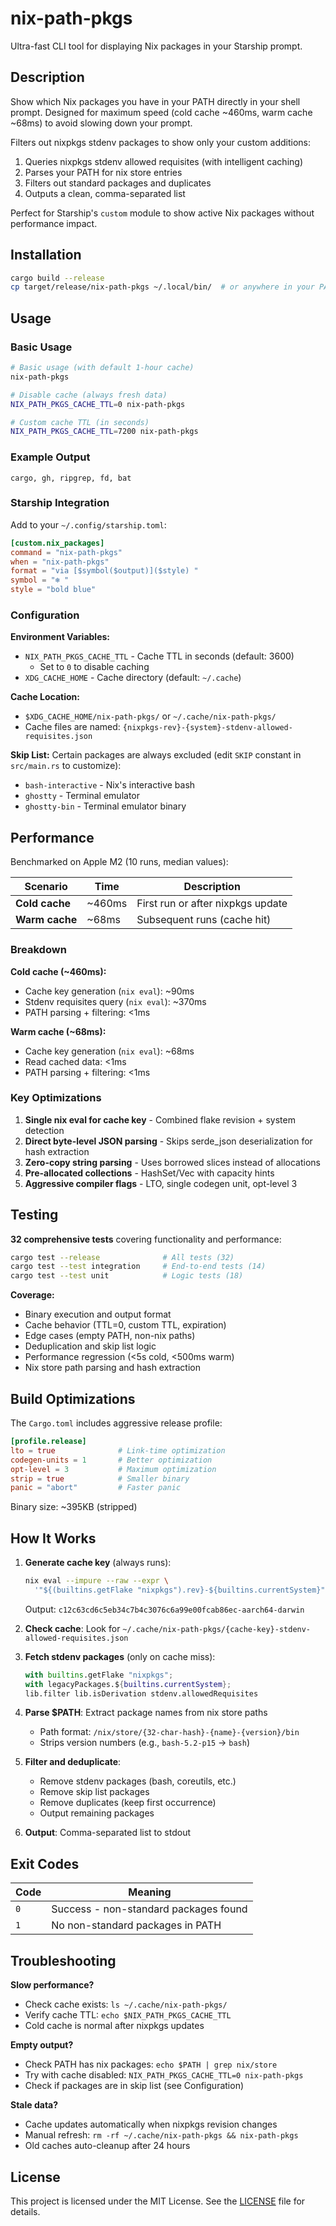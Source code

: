 # nix-path-pkgs

Ultra-fast CLI tool for displaying Nix packages in your Starship prompt.

## Description

Show which Nix packages you have in your PATH directly in your shell prompt. Designed for maximum speed (cold cache ~460ms, warm cache ~68ms) to avoid slowing down your prompt.

Filters out nixpkgs stdenv packages to show only your custom additions:

1. Queries nixpkgs stdenv allowed requisites (with intelligent caching)
2. Parses your PATH for nix store entries
3. Filters out standard packages and duplicates
4. Outputs a clean, comma-separated list

Perfect for Starship's `custom` module to show active Nix packages without performance impact.

## Installation

```bash
cargo build --release
cp target/release/nix-path-pkgs ~/.local/bin/  # or anywhere in your PATH
```

## Usage

### Basic Usage

```bash
# Basic usage (with default 1-hour cache)
nix-path-pkgs

# Disable cache (always fresh data)
NIX_PATH_PKGS_CACHE_TTL=0 nix-path-pkgs

# Custom cache TTL (in seconds)
NIX_PATH_PKGS_CACHE_TTL=7200 nix-path-pkgs
```

### Example Output

```
cargo, gh, ripgrep, fd, bat
```

### Starship Integration

Add to your `~/.config/starship.toml`:

```toml
[custom.nix_packages]
command = "nix-path-pkgs"
when = "nix-path-pkgs"
format = "via [$symbol($output)]($style) "
symbol = "❄️ "
style = "bold blue"
```

### Configuration

**Environment Variables:**
- `NIX_PATH_PKGS_CACHE_TTL` - Cache TTL in seconds (default: 3600)
  - Set to `0` to disable caching
- `XDG_CACHE_HOME` - Cache directory (default: `~/.cache`)

**Cache Location:**
- `$XDG_CACHE_HOME/nix-path-pkgs/` or `~/.cache/nix-path-pkgs/`
- Cache files are named: `{nixpkgs-rev}-{system}-stdenv-allowed-requisites.json`

**Skip List:**
Certain packages are always excluded (edit `SKIP` constant in `src/main.rs` to customize):
- `bash-interactive` - Nix's interactive bash
- `ghostty` - Terminal emulator
- `ghostty-bin` - Terminal emulator binary

## Performance

Benchmarked on Apple M2 (10 runs, median values):

|    Scenario    |  Time  | Description                       |
|----------------|--------|-----------------------------------|
| **Cold cache** | ~460ms | First run or after nixpkgs update |
| **Warm cache** | ~68ms  | Subsequent runs (cache hit)       |

### Breakdown

**Cold cache (~460ms):**
- Cache key generation (`nix eval`): ~90ms
- Stdenv requisites query (`nix eval`): ~370ms
- PATH parsing + filtering: <1ms

**Warm cache (~68ms):**
- Cache key generation (`nix eval`): ~68ms
- Read cached data: <1ms
- PATH parsing + filtering: <1ms

### Key Optimizations
1. **Single nix eval for cache key** - Combined flake revision + system detection
2. **Direct byte-level JSON parsing** - Skips serde_json deserialization for hash extraction
3. **Zero-copy string parsing** - Uses borrowed slices instead of allocations
4. **Pre-allocated collections** - HashSet/Vec with capacity hints
5. **Aggressive compiler flags** - LTO, single codegen unit, opt-level 3

## Testing

**32 comprehensive tests** covering functionality and performance:

```bash
cargo test --release              # All tests (32)
cargo test --test integration     # End-to-end tests (14)
cargo test --test unit            # Logic tests (18)
```

**Coverage:**
- Binary execution and output format
- Cache behavior (TTL=0, custom TTL, expiration)
- Edge cases (empty PATH, non-nix paths)
- Deduplication and skip list logic
- Performance regression (<5s cold, <500ms warm)
- Nix store path parsing and hash extraction

## Build Optimizations

The `Cargo.toml` includes aggressive release profile:

```toml
[profile.release]
lto = true              # Link-time optimization
codegen-units = 1       # Better optimization
opt-level = 3           # Maximum optimization
strip = true            # Smaller binary
panic = "abort"         # Faster panic
```

Binary size: ~395KB (stripped)

## How It Works

1. **Generate cache key** (always runs):
   ```bash
   nix eval --impure --raw --expr \
     '"${(builtins.getFlake "nixpkgs").rev}-${builtins.currentSystem}"'
   ```
   Output: `c12c63cd6c5eb34c7b4c3076c6a99e00fcab86ec-aarch64-darwin`

2. **Check cache**: Look for `~/.cache/nix-path-pkgs/{cache-key}-stdenv-allowed-requisites.json`

3. **Fetch stdenv packages** (only on cache miss):
   ```nix
   with builtins.getFlake "nixpkgs";
   with legacyPackages.${builtins.currentSystem};
   lib.filter lib.isDerivation stdenv.allowedRequisites
   ```

4. **Parse $PATH**: Extract package names from nix store paths
   - Path format: `/nix/store/{32-char-hash}-{name}-{version}/bin`
   - Strips version numbers (e.g., `bash-5.2-p15` → `bash`)

5. **Filter and deduplicate**:
   - Remove stdenv packages (bash, coreutils, etc.)
   - Remove skip list packages
   - Remove duplicates (keep first occurrence)
   - Output remaining packages

6. **Output**: Comma-separated list to stdout

## Exit Codes

| Code | Meaning                               |
|------|---------------------------------------|
| `0`  | Success - non-standard packages found |
| `1`  | No non-standard packages in PATH      |

## Troubleshooting

**Slow performance?**
- Check cache exists: `ls ~/.cache/nix-path-pkgs/`
- Verify cache TTL: `echo $NIX_PATH_PKGS_CACHE_TTL`
- Cold cache is normal after nixpkgs updates

**Empty output?**
- Check PATH has nix packages: `echo $PATH | grep nix/store`
- Try with cache disabled: `NIX_PATH_PKGS_CACHE_TTL=0 nix-path-pkgs`
- Check if packages are in skip list (see Configuration)

**Stale data?**
- Cache updates automatically when nixpkgs revision changes
- Manual refresh: `rm -rf ~/.cache/nix-path-pkgs && nix-path-pkgs`
- Old caches auto-cleanup after 24 hours

## License

This project is licensed under the MIT License. See the [LICENSE](LICENSE) file for details.
